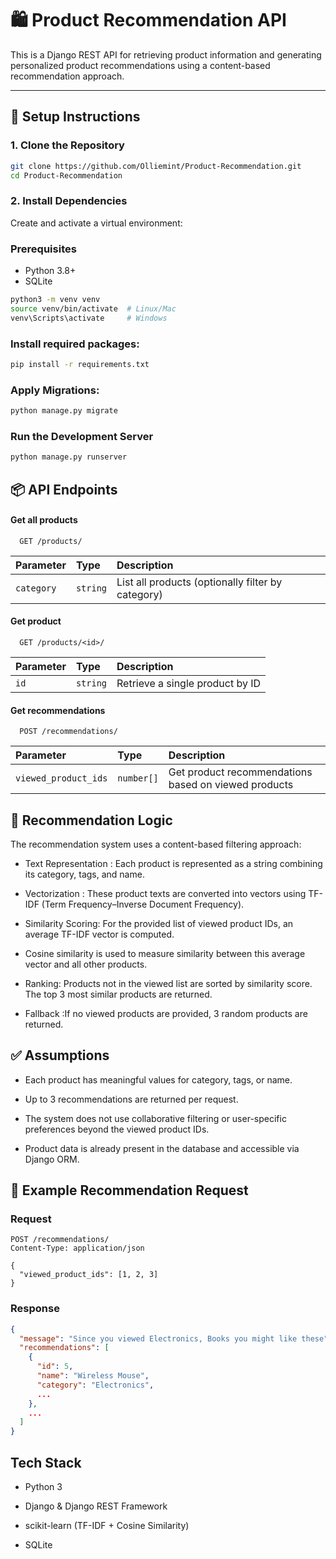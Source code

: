 # 🛍️ Product Recommendation API

This is a Django REST API for retrieving product information and generating personalized product recommendations using a content-based recommendation approach.

---



## 🚀 Setup Instructions

### 1. **Clone the Repository**

```bash
git clone https://github.com/Olliemint/Product-Recommendation.git
cd Product-Recommendation

```


### 2. **Install Dependencies**
Create and activate a virtual environment:

### Prerequisites
- Python 3.8+
- SQLite

```bash
python3 -m venv venv
source venv/bin/activate  # Linux/Mac
venv\Scripts\activate     # Windows
```

### Install required packages:
```bash
pip install -r requirements.txt
```

### Apply Migrations:
```bash
python manage.py migrate
```
### Run the Development Server
```bash
python manage.py runserver
```

    
## 📦 API Endpoints


#### Get all products

```http
  GET /products/
```

| Parameter | Type     | Description                |
| :-------- | :------- | :------------------------- |
| `category` | `string` | List all products (optionally filter by category) |

#### Get product

```http
  GET /products/<id>/
```

| Parameter | Type     | Description                       |
| :-------- | :------- | :-------------------------------- |
| `id`      | `string` | Retrieve a single product by ID |

#### Get recommendations

```http
  POST /recommendations/
```

| Parameter | Type     | Description                       |
| :-------- | :------- | :-------------------------------- |
| `viewed_product_ids`      | `number[]` | Get product recommendations based on viewed products |


## 🤖 Recommendation Logic

The recommendation system uses a content-based filtering approach:

- Text Representation : Each product is represented as a string combining its category, tags, and name.

- Vectorization : These product texts are converted into vectors using TF-IDF (Term Frequency–Inverse Document Frequency).

- Similarity Scoring: For the provided list of viewed product IDs, an average TF-IDF vector is computed.
- Cosine similarity is used to measure similarity between this average vector and all other products.

- Ranking: Products not in the viewed list are sorted by similarity score. The top 3 most similar products are returned.

- Fallback :If no viewed products are provided, 3 random products are returned.


## ✅ Assumptions

- Each product has meaningful values for category, tags, or name.

- Up to 3 recommendations are returned per request.

- The system does not use collaborative filtering or user-specific preferences beyond the viewed product IDs.

- Product data is already present in the database and accessible via Django ORM.




## 📩 Example Recommendation Request

### Request
```http
POST /recommendations/
Content-Type: application/json

{
  "viewed_product_ids": [1, 2, 3]
}
```

### Response
```json
{
  "message": "Since you viewed Electronics, Books you might like these",
  "recommendations": [
    {
      "id": 5,
      "name": "Wireless Mouse",
      "category": "Electronics",
      ...
    },
    ...
  ]
}
```


## Tech Stack

- Python 3

- Django & Django REST Framework

- scikit-learn (TF-IDF + Cosine Similarity)

- SQLite



